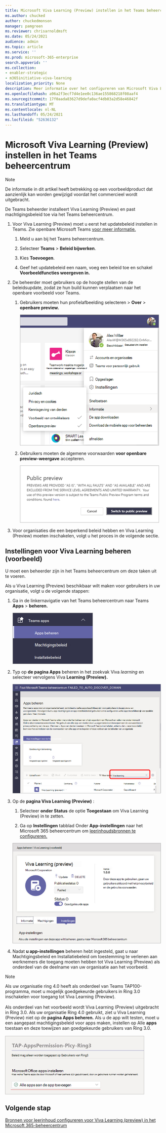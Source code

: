 ```yaml
---
title: Microsoft Viva Learning (Preview) instellen in het Teams beheercentrum
ms.author: chucked
author: chuckedmonson
manager: pamgreen
ms.reviewer: chrisarnoldmsft
ms.date: 05/24/2021
audience: admin
ms.topic: article
ms.service: ''
ms.prod: microsoft-365-enterprise
search.appverid: ''
ms.collection:
- enabler-strategic
- m365initiative-viva-learning
localization_priority: None
description: Meer informatie over het configureren van Microsoft Viva Learning (Preview) in het Teams beheercentrum.
ms.openlocfilehash: a96a2f3ecf7d4e1ee0c136ae155868218f08aaf4
ms.sourcegitcommit: 17f0aada83627d9defa0acf4db03a2d58e46842f
ms.translationtype: MT
ms.contentlocale: nl-NL
ms.lasthandoff: 05/24/2021
ms.locfileid: "52636132"
---
```

# <a name="set-up-microsoft-viva-learning-preview-in-the-teams-admin-center"></a>Microsoft Viva Learning (Preview) instellen in het Teams beheercentrum

> [!NOTE]
> De informatie in dit artikel heeft betrekking op een voorbeeldproduct dat aanzienlijk kan worden gewijzigd voordat het commercieel wordt uitgebracht. 

De Teams beheerder installeert Viva Learning (Preview) en past machtigingsbeleid toe via het Teams beheercentrum.

1. Voor Viva Learning (Preview) moet u eerst het updatebeleid instellen in Teams. Zie openbare Microsoft Teams [voor meer informatie.](/MicrosoftTeams/public-preview-doc-updates)

    1. Meld u aan bij het Teams beheercentrum.

    2. Selecteer **Teams**  >  **Beleid bijwerken**.

    3. Kies **Toevoegen**. 

    4. Geef het updatebeleid een naam, voeg een beleid toe en schakel **Voorbeeldfuncties weergeven in.**

2. De beheerder moet gebruikers op de hoogte stellen van de beleidsupdate, zodat ze hun build kunnen verplaatsen naar het openbare voorbeeld voor Teams. 

    1. Gebruikers moeten hun profielafbeelding selecteren > **Over**  >  **openbare preview.**
   
        ![Bovenste navigatie in de Teams met het profiel van de gebruiker](../media/learning/learning-app-select-profile-teams.png)
    
    2. Gebruikers moeten de algemene voorwaarden **voor openbare preview-weergave** accepteren.

        ![Overschakelen naar openbare preview-build](../media/learning/learning-app-switch-to-public-preview.png)
 
3. Voor organisaties die een beperkend beleid hebben en Viva Learning (Preview) moeten inschakelen, volgt u het proces in de volgende sectie.

## <a name="manage-settings-for-viva-learning-preview"></a>Instellingen voor Viva Learning beheren (voorbeeld)

U moet een beheerder zijn in het Teams beheercentrum om deze taken uit te voeren.

Als u Viva Learning (Preview) beschikbaar wilt maken voor gebruikers in uw organisatie, volgt u de volgende stappen:

1. Ga in de linkernavigatie van het Teams beheercentrum naar Teams **Apps**  >  **beheren.**

   ![Navigatie links in het Teams beheercentrum met Teams apps en de sectie Apps beheren.](../media/learning/learning-app-teams-manage-apps-nav.png)

2. Typ op **de pagina Apps** beheren in het zoekvak Viva *learning* en selecteer vervolgens Viva **Learning (Preview).**

   ![De pagina Apps beheren in het Teams beheercentrum met het zoekvak.](../media/learning/learning-app-teams-manage-apps-page.png)

3. Op de **pagina Viva Learning (Preview)** :

   1. Selecteer **onder Status** de optie **Toegestaan** om Viva Learning (Preview) in te zetten.

   2. Ga op **Instellingen** tabblad Onder **App-instellingen** naar het Microsoft 365 beheercentrum om [leerinhoudsbronnen te configureren.](content-sources-365-admin-center.md)

   ![Leerpagina in het Teams beheercentrum met de sectie Status- en App-instellingen.](../media/learning/learning-app-teams-learning-page.png)

4. Nadat **u app-instellingen** beheren  hebt ingesteld, gaat u naar Machtigingsbeleid en Installatiebeleid om toestemming te verlenen aan werknemers die toegang moeten hebben tot Viva Learning (Preview) als onderdeel van de deelname van uw organisatie aan het voorbeeld. 

> [!NOTE]
>  Als uw organisatie ring 4.0 heeft als onderdeel van Teams TAP100-programma, moet u mogelijk goedgekeurde gebruikers in Ring 3.0 inschakelen voor toegang tot Viva Learning (Preview). <br><br>Als onderdeel van het voorbeeld wordt Viva Learning (Preview) uitgebracht in Ring 3.0. Als uw organisatie Ring 4.0 gebruikt, ziet u Viva Learning (Preview) niet op de **pagina Apps beheren.** Als u de app wilt testen, moet u een aangepast machtigingsbeleid voor apps maken, instellen op Alle **apps** toestaan en deze toewijzen aan goedgekeurde gebruikers van Ring 3.0. <br><br>   ![Tap-AppsPermission-Plcy-pagina met alle geselecteerde apps toestaan.](../media/learning/learning-app-tap-appspermission-plcy.png)

## <a name="next-step"></a>Volgende stap

[Bronnen voor leerinhoud configureren voor Viva Learning (preview) in het Microsoft 365-beheercentrum](content-sources-365-admin-center.md)
